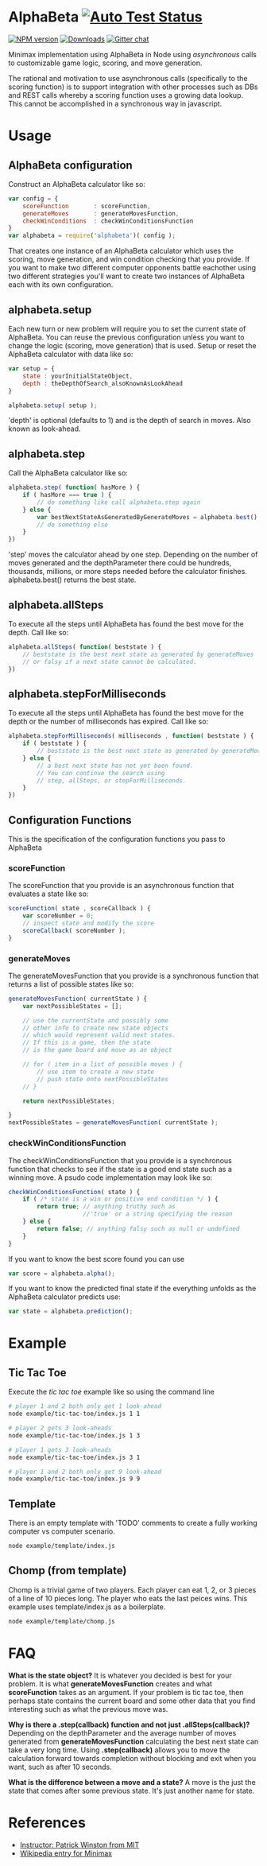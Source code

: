 # AlphaBeta [![Auto Test Status][travis-image]][travis-url]

[![NPM version][npm-image]][npm-url] [![Downloads][downloads-image]][npm-url] [![Gitter chat][gitter-image]][gitter-url] 

Minimax implementation using AlphaBeta in Node using *asynchronous* calls to customizable game logic, scoring, and move generation.

The rational and motivation to use asynchronous calls (specifically to the scoring function) is to support integration with other processes such as DBs and REST calls whereby a scoring function uses a growing data lookup.  This cannot be accomplished in a synchronous way in javascript.

# Usage

## AlphaBeta configuration
Construct an AlphaBeta calculator like so:

```js
var config = {
	scoreFunction 		: scoreFunction,
	generateMoves		: generateMovesFunction,
	checkWinConditions 	: checkWinConditionsFunction
}
var alphabeta = require('alphabeta')( config );
```

That creates one instance of an AlphaBeta calculator which uses the scoring, move generation, and win condition checking that you provide.  If you want to make two different computer opponents battle eachother using two different strategies you'll want to create two instances of AlphaBeta each with its own configuration.

## alphabeta.setup
Each new turn or new problem will require you to set the current state of AlphaBeta.  You can reuse the previous configuration unless you want to change the logic (scoring, move generation) that is used.
Setup or reset the AlphaBeta calculator with data like so:

```js
var setup = {
	state : yourInitialStateObject,
	depth : theDepthOfSearch_alsoKnownAsLookAhead
}

alphabeta.setup( setup );
```

'depth' is optional (defaults to 1) and is the depth of search in moves.  Also known as look-ahead.


## alphabeta.step
Call the AlphaBeta calculator like so:
```js
alphabeta.step( function( hasMore ) {
	if ( hasMore === true ) {
		// do something like call alphabeta.step again
	} else {
		var bestNextStateAsGeneratedByGenerateMoves = alphabeta.best()
		// do something else
	}
})
```

'step' moves the calculator ahead by one step.  Depending on the number of moves generated and the depthParameter there could be hundreds, thousands, millions, or more steps needed before the calculator finishes.  alphabeta.best() returns the best state.

## alphabeta.allSteps
To execute all the steps until AlphaBeta has found the best move for the depth.  Call like so:
```js
alphabeta.allSteps( function( beststate ) {
	// beststate is the best next state as generated by generateMoves
	// or falsy if a next state cannot be calculated.
})
```

## alphabeta.stepForMilliseconds
To execute all the steps until AlphaBeta has found the best move for the depth or the number of milliseconds has expired.  Call like so:

```js
alphabeta.stepForMilliseconds( milliseconds , function( beststate ) {
	if ( beststate ) {
		// beststate is the best next state as generated by generateMoves
	} else {
		// a best next state has not yet been found.
		// You can continue the search using 
		// step, allSteps, or stepForMilliseconds.
	}
})
```


## Configuration Functions
This is the specification of the configuration functions you pass to AlphaBeta

### scoreFunction
The scoreFunction that you provide is an asynchronous function that evaluates a state like so:

```js
scoreFunction( state , scoreCallback ) {
	var scoreNumber = 0;
	// inspect state and modify the score
	scoreCallback( scoreNumber );
}
```

### generateMoves
The generateMovesFunction that you provide is a synchronous function that returns a list of possible states like so:

```js
generateMovesFunction( currentState ) {
	var nextPossibleStates = [];

	// use the currentState and possibly some 
	// other info to create new state objects
	// which would represent valid next states.
	// If this is a game, then the state
	// is the game board and move as an object

	// for ( item in a list of possible moves ) {
		// use item to create a new state
		// push state onto nextPossibleStates
	// }

	return nextPossibleStates;

}
nextPossibleStates = generateMovesFunction( currentState );
```

### checkWinConditionsFunction
The checkWinConditionsFunction that you provide is a synchronous function that checks to see if the state is a good end state such as a winning move.  A psudo code implementation may look like so:

```js
checkWinConditionsFunction( state ) {
	if ( /* state is a win or positive end condition */ ) {
		return true; // anything truthy such as 
					 //'true' or a string specifying the reason
	} else {
		return false; // anything falsy such as null or undefined
	}
}
```

If you want to know the best score found you can use 

```js
var score = alphabeta.alpha();
```

If you want to know the predicted final state if the everything unfolds as the AlphaBeta calculator predicts use:

```js
var state = alphabeta.prediction();
```

# Example

## Tic Tac Toe

Execute the *tic tac toe* example like so using the command line

```bash
# player 1 and 2 both only get 1 look-ahead
node example/tic-tac-toe/index.js 1 1

# player 2 gets 3 look-aheads
node example/tic-tac-toe/index.js 1 3

# player 1 gets 3 look-aheads
node example/tic-tac-toe/index.js 3 1

# player 1 and 2 both only get 9 look-ahead
node example/tic-tac-toe/index.js 9 9
```

## Template

There is an empty template with 'TODO' comments to create a fully working computer vs computer scenario.

```bash
node example/template/index.js
```

## Chomp (from template)

Chomp is a trivial game of two players.  Each player can eat 1, 2, or 3 pieces of a line of 10 pieces long.  The player who eats the last peices wins.  This example uses template/index.js as a boilerplate.

```bash
node example/template/chomp.js
```

# FAQ

**What is the state object?**  It is whatever you decided is best for your problem.  It is what **generateMovesFunction** creates and what **scoreFunction** takes as an argument.  If your problem is tic tac toe, then perhaps state contains the current board and some other data that you find interesting such as what the previous move was.

**Why is there a .step(callback) function and not just .allSteps(callback)?**  Depending on the depthParameter and the average number of moves generated from **generateMovesFunction** calculating the best next state can take a very long time.  Using **.step(callback)** allows you to move the calculation forward towards completion without blocking and exit when you want, such as after 10 seconds.

**What is the difference between a move and a state?** A move is the just the state that comes after some previous state.  It's just another name for state.

# References

* [Instructor: Patrick Winston from MIT](https://www.youtube.com/watch?v=STjW3eH0Cik)
* [Wikipedia entry for Minimax](https://en.wikipedia.org/wiki/Minimax)


[gitter-url]: https://gitter.im/panchishin/alphabeta
[gitter-image]: https://badges.gitter.im/panchishin/alphabeta.png
[downloads-image]: http://img.shields.io/npm/dm/alphabeta.svg

[npm-url]: https://npmjs.org/package/alphabeta
[npm-image]: http://img.shields.io/npm/v/alphabeta.svg

[travis-url]: https://travis-ci.org/panchishin/alphabeta
[travis-image]: http://img.shields.io/travis/panchishin/alphabeta.svg

